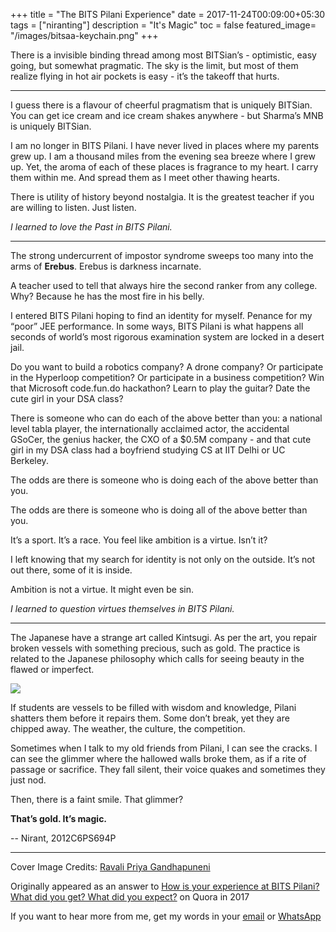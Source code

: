 +++
title = "The BITS Pilani Experience"
date = 2017-11-24T00:09:00+05:30
tags = ["niranting"]
description = "It's Magic"
toc = false
featured_image= "/images/bitsaa-keychain.png"
+++

There is a invisible binding thread among most BITSian’s - optimistic, easy going, but somewhat pragmatic. The sky is the limit, but most of them realize flying in hot air pockets is easy - it’s the takeoff that hurts.

---

I guess there is a flavour of cheerful pragmatism that is uniquely BITSian. You can get ice cream and ice cream shakes anywhere - but Sharma’s MNB is uniquely BITSian.

I am no longer in BITS Pilani. I have never lived in places where my parents grew up. I am a thousand miles from the evening sea breeze where I grew up. Yet, the aroma of each of these places is fragrance to my heart. I carry them within me. And spread them as I meet other thawing hearts.

There is utility of history beyond nostalgia. It is the greatest teacher if you are willing to listen. Just listen.

_I learned to love the Past in BITS Pilani._

---

The strong undercurrent of impostor syndrome sweeps too many into the arms of **Erebus**.
Erebus is darkness incarnate.

A teacher used to tell that always hire the second ranker from any college. Why? Because he has the most fire in his belly.

I entered BITS Pilani hoping to find an identity for myself. Penance for my “poor” JEE performance. In some ways, BITS Pilani is what happens all seconds of world’s most rigorous examination system are locked in a desert jail.

Do you want to build a robotics company? A drone company? Or participate in the Hyperloop competition? Or participate in a business competition? Win that Microsoft code.fun.do hackathon? Learn to play the guitar? Date the cute girl in your DSA class?

There is someone who can do each of the above better than you: a national level tabla player, the internationally acclaimed actor, the accidental GSoCer, the genius hacker, the CXO of a $0.5M company - and that cute girl in my DSA class had a boyfriend studying CS at IIT Delhi or UC Berkeley.

The odds are there is someone who is doing each of the above better than you.

The odds are there is someone who is doing all of the above better than you.

It’s a sport. It’s a race. You feel like ambition is a virtue. Isn’t it?

I left knowing that my search for identity is not only on the outside. It’s not out there, some of it is inside.

Ambition is not a virtue. It might even be sin.

_I learned to question virtues themselves in BITS Pilani._

---

The Japanese have a strange art called Kintsugi. As per the art, you repair broken vessels with something precious, such as gold. The practice is related to the Japanese philosophy which calls for seeing beauty in the flawed or imperfect.

![](/images/kintsugi.jpeg)

If students are vessels to be filled with wisdom and knowledge, Pilani shatters them before it repairs them. Some don’t break, yet they are chipped away. The weather, the culture, the competition.

Sometimes when I talk to my old friends from Pilani, I can see the cracks. I can see the glimmer where the hallowed walls broke them, as if a rite of passage or sacrifice. They fall silent, their voice quakes and sometimes they just nod.

Then, there is a faint smile.
That glimmer?

**That’s gold. It’s magic.**


-- Nirant, 2012C6PS694P

---

Cover Image Credits: [Ravali Priya Gandhapuneni](https://www.flickr.com/photos/ravalipriyag/14845672745)

Originally appeared as an answer to [How is your experience at BITS Pilani? What did you get? What did you expect?](https://www.quora.com//How-is-your-experience-at-BITS-Pilani-What-did-you-get-What-did-you-expect/answer/Nirant-Kasliwal/) on Quora in 2017


If you want to hear more from me, get my words in your [email](https://niranting.substack.com/) or [WhatsApp](https://bit.ly/niranting-wa-join)